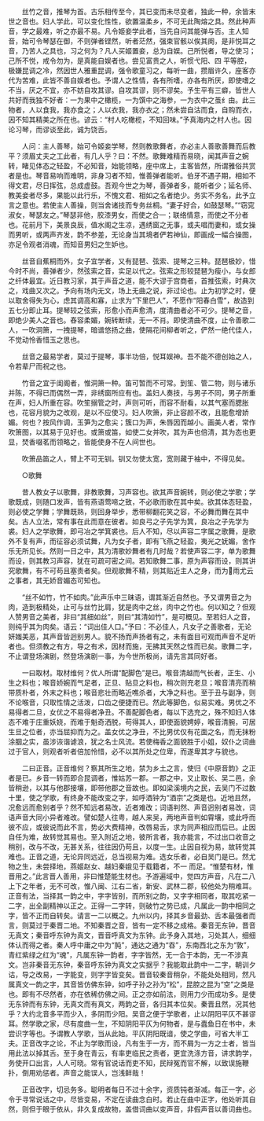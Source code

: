 <!-- { "loadSidebar": true } -->
　　丝竹之音，推琴为首。古乐相传至今，其已变而未尽变者，独此一种，余皆末世之音也。妇人学此，可以变化性性，欲置温柔乡，不可无此陶熔之具。然此种声音，学之最难，听之亦最不易。凡令姬妾学此者，当先自问其能弹与否。主人知音，始可令琴瑟在御，不则弹者铿然，听者茫然，强束官骸以俟其阕，是非悦耳之音，乃苦人之具也，习之何为？凡人买姬置妾，总为自娱。己所悦者，导之使习；己所不悦，戒令勿为，是真能自娱者也。尝见富贵之人，听惯弋阳、四 平等腔，极嫌昆调之冷，然因世人雅重昆调，强令歌童习之，每听一曲，攒眉许久，座客亦代为苦难，此皆不善自娱者也。予谓人之性情，各有所嗜，亦各有所厌，即使嗜之不当，厌之不宜，亦不妨自攻其谬。自攻其谬，则不谬矣。予生平有三癖，皆世人共好而我独不好者：一为果中之橄榄，一为馔中之海参，一为衣中之茧纟由。此三物者，人以食我，我亦食之；人以衣我，我亦衣之；然未尝自沽而食，自购而衣，因不知其精美之所在也。谚云：“村人吃橄榄，不知回味。”予真海内之村人也。因论习琴，而谬谈至此，诚为饶舌。

　　人问：主人善琴，始可令姬妾学琴，然则教歌舞者，亦必主人善歌善舞而后教平？须眉丈夫之工此者，有几人乎？曰：不然。歌舞难精而易晓，闻其声音之婉转，睹见体态之轻盈，不必知音，始能领略，座中席上，主客皆然，所谓雅俗共赏者是也。琴音易响而难明，非身习者不知，惟善弹者能听。伯牙不遇子期，相如不得文君，尽日挥弦，总成虚鼓。吾观今世之为琴，善弹者多，能听者少；延名师、教美妾者尽多，果能以此行乐，不愧文君、相如之名者绝少。务实不务名，此予立言之意也。若使主人善操，则当舍诸技而专务丝桐。“妻子好合，如鼓瑟琴。”“窃窕淑女，琴瑟友之。”琴瑟非他，胶漆男女，而使之合一；联络情意，而使之不分者也。花前月下，美景良辰，值水阁之生凉，遇绣窗之无事，或夫唱而妻和，或女操而男听，或两声齐发，韵不参差，无论身当其境者俨若神仙，即画成一幅合操图，亦足令观者消魂，而知音男妇之生妒也。

　　丝音自蕉桐而外，女子宜学者，又有琵琶、弦索、提琴之三种。琵琶极妙，惜今时不尚，善弹者少，然弦索之音，实足以代之。弦索之形较琵琶为瘦小，与女郎之纤体最宜。近日教习家，其于声音之道，能不大谬于宫商者，首推弦索，时典次之，戏曲又次之。予向有场内无文，场上无曲之说，非过论也。止为初学之时，便以取舍得失为心，虑其调高和寡，止求为“下里巴人”，不愿作“阳春白雪”，故造到五七分即止耳。提琴较之弦索，形愈小而声愈清，度清曲者必不可少。提琴之音，即绝少美人之音也。舂容柔媚，婉转断续，无一不肖。即使清曲不度，止令善歌二人，一吹洞箫，一拽提琴，暗谱悠扬之曲，使隔花间柳者听之，俨然一绝代佳人，不觉动怜香惜玉之思也。

　　丝音之最易学者，莫过于提琴，事半功倍，悦耳娱神。吾不能不德创始之人，令若辈尸而祝之也。

　　竹音之宜于闺阁者，惟洞箫一种。笛可暂而不可常。到笙、管二物，则与诸乐并陈，不得已而偶然一弄，非绣窗所应有也。盖妇人奏技，与男子不同，男子所重在声，妇人所重在容。吹笙搦管之时，声则可听，而容不耐看，以其气塞而腮胀也，花容月貌为之改观，是以不应使习。妇人吹箫，非止容颜不改，且能愈增娇媚。何也？按风作调，玉笋为之愈尖；簇口为声，朱唇因而越小。画美人者，常作吹箫图，以其易于见好也。或箫或笛，如使二女并吹，其为声也倍清，其为态也更显，焚香啜茗而领略之，皆能使身不在人间世也。

　　吹箫品笛之人，臂上不可无钏。钏又勿使太宽，宽则藏于袖中，不得见矣。

　　○歌舞

　　昔人教女子以歌舞，非教歌舞，习声容也。欲其声音婉转，则必使之学歌；学歌既成，则随口发声，皆有燕语莺啼之致，不必歌而歌在其中矣。欲其体态轻盈，则必使之学舞；学舞既熟，则回身举步，悉带柳翻花笑之容，不必舞而舞在其中矣。古人立法，常有事在此而意在彼者。如良弓之子先学为箕，良冶之子先学为裘。妇人之学歌舞，即弓冶之学箕裘也。后人不知，尽以声容二字属之歌舞，是歌外不复有声，而征容必须试舞，凡为女子者，即有飞燕之轻盈，夷光之妩媚，舍作乐无所见长。然则一日之中，其为清歌妙舞者有几时哉？若使声容二字，单为歌舞而设，则其教习声容，犹在可疏可密之间。若知歌舞二事，原为声容而设，则其讲究歌舞，有不可苟且塞责者矣。但观歌舞不精，则其贴近主人之身，而为雨尤云之事者，其无娇音媚态可知也。

　　“丝不如竹，竹不如肉。”此声乐中三昧语，谓其渐近自然也。予又谓男音之为肉，造到极精处，止可与丝竹比肩，犹是肉中之丝，肉中之竹也。何以知之？但观人赞男音之美者，非曰“其细如丝”，则曰“其清如竹”，是可概见。至若妇人之音，则纯乎其为肉矣。语云：“词出佳人口。”予曰：不必佳人，凡女子之善歌者，无论妍媸美恶，其声音皆迥别男人。貌不扬而声扬者有之，未有面目可观而声音不足听者也。但须教之有方，导之有术，因材而施，无拂其天然之性而已矣。歌舞二字，不止谓登场演剧，然登场演剧一事，为今世所极尚，请先言其同好者。

　　一曰取材。取材维何？优人所谓“配脚色”是已。喉音清越而气长者，正生、小生之料也；喉音娇婉而气足者，正旦、贴旦之料也，稍次则充老旦；喉音清亮而稍带质朴者，外末之料也；喉音悲壮而略近噍杀者，大净之料也。至于丑与副净，则不论喉音，只取性情之活泼，口齿之便捷而已。然此等脚色，似易实难。男优之不易得者二旦，女优之不易得者净丑。不善配脚色者，每以下选充之，殊不知妇人体态不难于庄重妖娆，而难于魁奇洒脱，苟得其人，即使面貌娉婷，喉音清腕，可居生旦之位者，亦当屈抑而为之。盖女优之净丑，不比男优仅有花面之名，而无抹粉涂胭之实，虽涉诙谐谑浪，犹之名士风流。若使梅香之面貌胜于小姐，奴仆之词曲过于官人，则观者听者倍加怜惜，必不以其所处之位卑，而遂卑其才与貌也。

　　二曰正音。正音维何？察其所生之地，禁为乡土之言，使归《中原音韵》之正者是已。乡音一转而即合昆调者，惟姑苏一郡。一郡之中，又止取长、吴二邑，余皆稍逊，以其与他郡接壤，即带他郡之音故也。即如梁溪境内之民，去吴门不过数十里，使之学歌，有终身不能改变之字，如呼酒钟为“酒宗”之类是也。近地且然，况愈远而愈别者乎？然不知远者易改，近者难改；词语判然、声音迥别者易改，词语声音大同小异者难改。譬如楚人往粤，越人来吴，两地声音判如霄壤，或此呼而彼不应，或彼说而此不言，势必大费精神，改唇易舌，求为同声相应而后已。止因自任为难，故转觉其易也。至入附近之地，彼所言者，我亦能言，不过出口收音之稍别，改与不改，无甚关系，往往因仍苟且，以度一生。止因自视为易，故转觉其难也。正音之道，无论异同远近，总当视易为难。选女乐者，必自吴门是已。然尤物之生，未尝择地，燕姬赵女、越妇秦娥见于载籍者，不一 而足。“惟楚有材，惟晋用之。”此言晋人善用，非曰惟楚能生材也。予游遍域中，觉四方声音，凡在二八上下之年者，无不可改，惟八闽、江右二省，新安、武林二郡，较他处为稍难耳。正音有法，当择其一韵之中，字字皆别，而所别之韵，又字字相同者，取其吃紧一二字，出全副精神以正之。正得一二字转，则破竹之势已成，凡属此一韵中相同之字，皆不正而自转矣。请言一二以概之。九州以内，择其乡音最劲、舌本最强者而言，则莫过于秦晋二地。不知秦晋之音，皆有一定不移之成格。秦音无东钟，晋音无真文；秦音呼东钟为真文，晋音呼真文为东钟。此予身入其地，习处其人，细细体认而得之者。秦人呼中庸之中为“肫”，通达之通为“吞”，东南西北之东为“敦”，青红紫绿之红为“魂”，凡属东钟一韵者，字字皆然，无一合于本韵，无一不涉真文。岂非秦音无东钟，秦音呼东钟为真文之实据乎？我能取此韵中一二字，朝训夕诂，导之改易，一字能变，则字字皆变矣。晋音较秦音稍杂，不能处处相同，然凡属真文一韵之字，其音皆仿佛东钟，如呼子孙之孙为“松”，昆腔之昆为“空”之类是也。即有不尽然者，亦在依稀仿佛之间。正之亦如前法，则用力少而成功多。是使无东钟而有东钟，无真文而有真文，两韵之音，各归其本位矣。秦晋且然，况其他乎？大约北音多平而少入，多阴而少阳。吴音之便于学歌者，止以阴阳平仄不甚谬耳。然学歌之家，尽有度曲一生，不知阴阳平仄为何物者，是与蠹鱼日在书中，未尝识字等也。予谓教人学歌，当从此始。平仄阴阳既谙，使之学曲，可省大半工夫。正音改字之论，不止为学歌而设，凡有生于一方，而不屑为一方之士者，皆当用此法以掉其舌。至于身在青云，有率吏临民之责者，更宜洗涤方音，讲求韵学，务使开口出言，人人可晓。常有官说话而吏不知，民辩冤而官不解，以致误施鞭扑，倒用劝惩者。声音之能误人，岂浅鲜哉！

　　正音改字，切忌务多。聪明者每日不过十余字，资质钝者渐减。每正一字，必令于寻常说话之中，尽皆变易，不定在读曲念白时。若止在曲中正字，他处听其自然，则但于眼于依从，非久复成故物，盖借词曲以变声音，非假声音以善词曲也。


